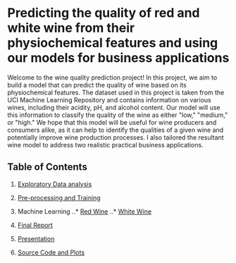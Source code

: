 # Predicting the quality of red and white wine from their physiochemical features and using our models for business applications

Welcome to the wine quality prediction project! In this project, we aim to build a model that can predict the quality of wine based on its physiochemical features. The dataset used in this project is taken from the UCI Machine Learning Repository and contains information on various wines, including their acidity, pH, and alcohol content. Our model will use this information to classify the quality of the wine as either "low," "medium," or "high." We hope that this model will be useful for wine producers and consumers alike, as it can help to identify the qualities of a given wine and potentially improve wine production processes. I also tailored the resultant wine model to address two realistic practical business applications.


## Table of Contents

1. [Exploratory Data analysis](https://github.com/Tchawla182/Predicting-the-quality-of-wine-from-its-chemical-composition/blob/main/WINE%20CAPSTONE%20-%20Exploratory%20Data%20Analysis.ipynb)

2. [Pre-processing and Training](https://github.com/Tchawla182/Predicting-the-quality-of-wine-from-its-chemical-composition/commit/f91a5721630c9d3663d24f267f583b4b280b1313)

3. Machine Learning
..* [Red Wine](https://github.com/Tchawla182/Predicting-the-quality-of-wine-from-its-chemical-composition/commit/6381e96288b52143f9390b0eefba014694f6053b)
..* [White Wine](https://github.com/Tchawla182/Predicting-the-quality-of-wine-from-its-chemical-composition/blob/main/Wine%20Capstone%20-%20White%20Wine%20ML%20Modeling.ipynb)

4. [Final Report](https://github.com/Tchawla182/Predicting-the-quality-of-wine-from-its-chemical-composition/commit/a2221a6eb6a3475564f0bb0419a0cd2dd613f725)

5. [Presentation](https://github.com/Tchawla182/Predicting-the-quality-of-wine-from-its-chemical-composition/blob/main/Predicting%20Wine%20Quality%20Based%20off%20their%20physicochemical%20features.pdf)

6. [Source Code and Plots](https://github.com/Tchawla182/Predicting-the-quality-of-wine-from-its-chemical-composition/tree/main/plots)
